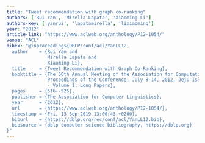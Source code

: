 ```yaml
---
title: "Tweet recommendation with graph co-ranking"
authors: ['Rui Yan', 'Mirella Lapata', 'Xiaoming Li']
authors-key: ['yanrui', 'lapatamirella', 'lixiaoming']
year: "2012"
article-link: "https://www.aclweb.org/anthology/P12-1054/"
venue: "ACL"
bibex: "@inproceedings{DBLP:conf/acl/YanLL12,
  author    = {Rui Yan and
               Mirella Lapata and
               Xiaoming Li},
  title     = {Tweet Recommendation with Graph Co-Ranking},
  booktitle = {The 50th Annual Meeting of the Association for Computational Linguistics,
               Proceedings of the Conference, July 8-14, 2012, Jeju Island, Korea
               - Volume 1: Long Papers},
  pages     = {516--525},
  publisher = {The Association for Computer Linguistics},
  year      = {2012},
  url       = {https://www.aclweb.org/anthology/P12-1054/},
  timestamp = {Fri, 13 Sep 2019 13:00:43 +0200},
  biburl    = {https://dblp.org/rec/conf/acl/YanLL12.bib},
  bibsource = {dblp computer science bibliography, https://dblp.org}
}"
---
```


